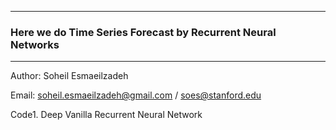 
-------------
### Here we do Time Series Forecast by Recurrent Neural Networks
-------------
Author: Soheil Esmaeilzadeh

Email: soheil.esmaeilzadeh@gmail.com / soes@stanford.edu

Code1. Deep Vanilla Recurrent Neural Network